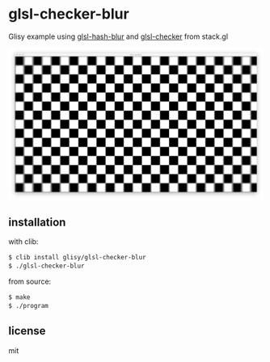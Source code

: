 glsl-checker-blur
=================

Glisy example using
[glsl-hash-blur](https://github.com/stackgl/glsl-hash-blur) and
[glsl-checker](https://github.com/mattdesl/glsl-checker) from stack.gl

![](screenshot.png)

## installation

with clib:

```sh
$ clib install glisy/glsl-checker-blur
$ ./glsl-checker-blur
```

from source:

```sh
$ make
$ ./program
```

## license

mit
